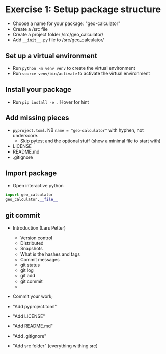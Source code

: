 # Exercise 1: Setup package structure

- Choose a name for your package: "geo-calculator"
- Create a /src file
- Create a project folder /src/geo_calculator/
- Add `__init__.py` file to /src/geo_calculator/

## Set up a virtual environment

- Run `python -m venv venv` to create the virtual environment
- Run `source venv/bin/activate` to activate the virtual environment

## Install your package

- Run `pip install -e .`
  <a title="My secret hint"> Hover for hint </a>

## Add missing pieces

- `pyproject.toml`. NB `name = "geo-calculator"` with hyphen, not underscore.
  - Skip pytest and the optional stuff (show a minimal file to start with)
- LICENSE
- README.md
- .gitignore

## Import package

- Open interactive python

```python
import geo_calculator
geo_calculator.__file__
```

## git commit

- Introduction (Lars Petter)

  - Version control
  - Distributed
  - Snapshots
  - What is the hashes and tags
  - Commit messages
  - git status
  - git log
  - git add
  - git commit
  -

- Commit your work;
- "Add pyproject.toml"
- "Add LICENSE"
- "Add README.md"
- "Add .gitignore"
- "Add src folder" (everything withing src)
